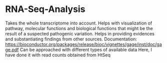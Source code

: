 # RNA-Seq-Analysis
Takes the whole transcriptome into account. Helps with visualization of pathway, molecular functions and biological functions that might be the result of a suspected pathogenic variation. Helps in providing evidences and substantiating findings from other sources.
Documentation: https://bioconductor.org/packages/release/bioc/vignettes/gage/inst/doc/gage.pdf 
Can be approached with different types of available data
Here, I have done it with read counts obtained from HtSeq
